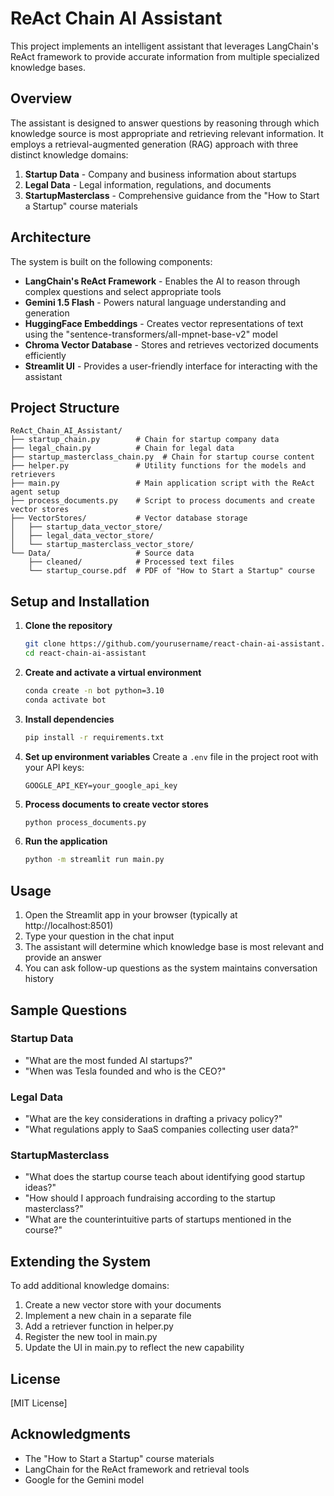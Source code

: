 # ReAct Chain AI Assistant

This project implements an intelligent assistant that leverages LangChain's ReAct framework to provide accurate information from multiple specialized knowledge bases.

## Overview

The assistant is designed to answer questions by reasoning through which knowledge source is most appropriate and retrieving relevant information. It employs a retrieval-augmented generation (RAG) approach with three distinct knowledge domains:

1. **Startup Data** - Company and business information about startups
2. **Legal Data** - Legal information, regulations, and documents
3. **StartupMasterclass** - Comprehensive guidance from the "How to Start a Startup" course materials

## Architecture

The system is built on the following components:

- **LangChain's ReAct Framework** - Enables the AI to reason through complex questions and select appropriate tools
- **Gemini 1.5 Flash** - Powers natural language understanding and generation
- **HuggingFace Embeddings** - Creates vector representations of text using the "sentence-transformers/all-mpnet-base-v2" model
- **Chroma Vector Database** - Stores and retrieves vectorized documents efficiently
- **Streamlit UI** - Provides a user-friendly interface for interacting with the assistant

## Project Structure

```
ReAct_Chain_AI_Assistant/
├── startup_chain.py        # Chain for startup company data
├── legal_chain.py          # Chain for legal data
├── startup_masterclass_chain.py  # Chain for startup course content
├── helper.py               # Utility functions for the models and retrievers
├── main.py                 # Main application script with the ReAct agent setup
├── process_documents.py    # Script to process documents and create vector stores
├── VectorStores/           # Vector database storage
│   ├── startup_data_vector_store/
│   ├── legal_data_vector_store/
│   └── startup_masterclass_vector_store/
└── Data/                   # Source data
    ├── cleaned/            # Processed text files
    └── startup_course.pdf  # PDF of "How to Start a Startup" course
```

## Setup and Installation

1. **Clone the repository**
   ```bash
   git clone https://github.com/yourusername/react-chain-ai-assistant.git
   cd react-chain-ai-assistant
   ```

2. **Create and activate a virtual environment**
   ```bash
   conda create -n bot python=3.10
   conda activate bot
   ```

3. **Install dependencies**
   ```bash
   pip install -r requirements.txt
   ```

4. **Set up environment variables**
   Create a `.env` file in the project root with your API keys:
   ```
   GOOGLE_API_KEY=your_google_api_key
   ```

5. **Process documents to create vector stores**
   ```bash
   python process_documents.py
   ```

6. **Run the application**
   ```bash
   python -m streamlit run main.py
   ```

## Usage

1. Open the Streamlit app in your browser (typically at http://localhost:8501)
2. Type your question in the chat input
3. The assistant will determine which knowledge base is most relevant and provide an answer
4. You can ask follow-up questions as the system maintains conversation history

## Sample Questions

### Startup Data
- "What are the most funded AI startups?"
- "When was Tesla founded and who is the CEO?"

### Legal Data
- "What are the key considerations in drafting a privacy policy?"
- "What regulations apply to SaaS companies collecting user data?"

### StartupMasterclass
- "What does the startup course teach about identifying good startup ideas?"
- "How should I approach fundraising according to the startup masterclass?"
- "What are the counterintuitive parts of startups mentioned in the course?"

## Extending the System

To add additional knowledge domains:
1. Create a new vector store with your documents
2. Implement a new chain in a separate file
3. Add a retriever function in helper.py
4. Register the new tool in main.py
5. Update the UI in main.py to reflect the new capability

## License

[MIT License]

## Acknowledgments

- The "How to Start a Startup" course materials
- LangChain for the ReAct framework and retrieval tools
- Google for the Gemini model
